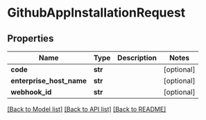 # GithubAppInstallationRequest

## Properties
Name | Type | Description | Notes
------------ | ------------- | ------------- | -------------
**code** | **str** |  | [optional] 
**enterprise_host_name** | **str** |  | [optional] 
**webhook_id** | **str** |  | [optional] 

[[Back to Model list]](../README.md#documentation-for-models) [[Back to API list]](../README.md#documentation-for-api-endpoints) [[Back to README]](../README.md)


